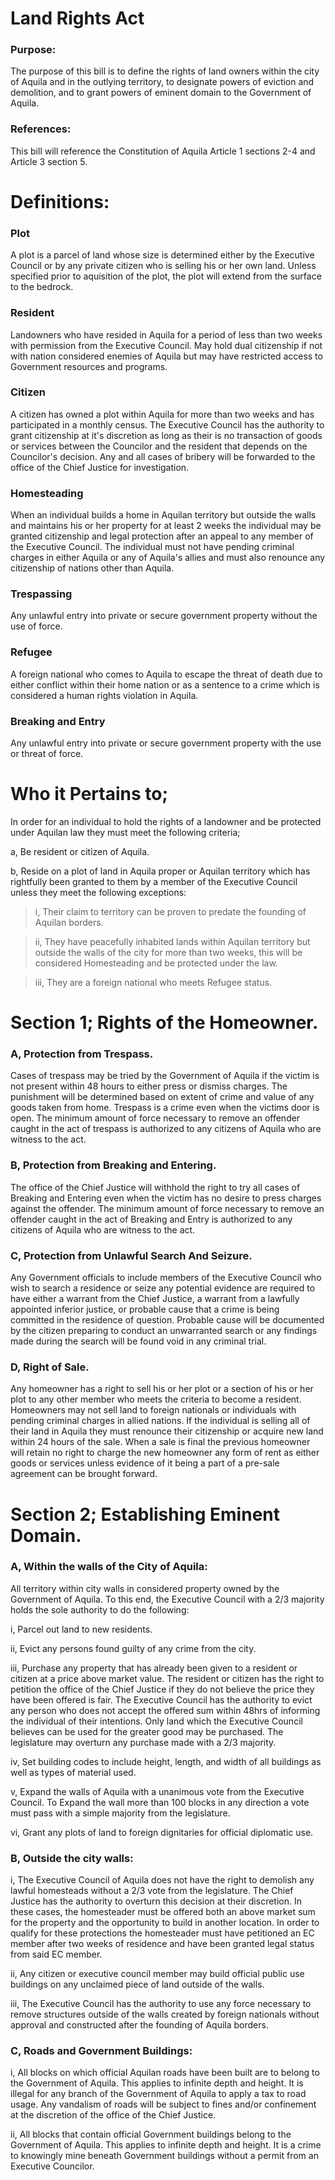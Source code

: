 # Land Rights Act

### Purpose:
The purpose of this bill is to define the rights of land owners within the city of Aquila and in the outlying territory, to designate powers of eviction and demolition, and to grant powers of eminent domain to the Government of Aquila.

### References:
This bill will reference the Constitution of Aquila Article 1 sections 2-4 and Article 3 section 5.

# Definitions:

### Plot
A plot is a parcel of land whose size is determined either by the Executive Council or by any private citizen who is selling his or her own land.
Unless specified prior to aquisition of the plot, the plot will extend from the surface to the bedrock.

### Resident
Landowners who have resided in Aquila for a period of less than two weeks with permission from the Executive Council.
May hold dual citizenship if not with nation considered enemies of Aquila but may have restricted access to Government resources and programs.

### Citizen
A citizen has owned a plot within Aquila for more than two weeks and has participated in a monthly census.
The Executive Council has the authority to grant citizenship at it's discretion as long as their is no transaction of goods or services between the Councilor and the resident that depends on the Councilor's decision.
Any and all cases of bribery will be forwarded to the office of the Chief Justice for investigation.

### Homesteading
When an individual builds a home in Aquilan territory but outside the walls and maintains his or her property for at least 2 weeks the individual may be granted citizenship and legal protection after an appeal to any member of the Executive Council.
The individual must not have pending criminal charges in either Aquila or any of Aquila's allies and must also renounce any citizenship of nations other than Aquila.

### Trespassing
Any unlawful entry into private or secure government property without the use of force.

### Refugee
A foreign national who comes to Aquila to escape the threat of death due to either conflict within their home nation or as a sentence to a crime which is considered a human rights violation in Aquila.

### Breaking and Entry
Any unlawful entry into private or secure government property with the use or threat of force.


# Who it Pertains to;

In order for an individual to hold the rights of a landowner and be protected under Aquilan law they must meet the following criteria;

a, Be resident or citizen of Aquila.

b, Reside on a plot of land in Aquila proper or Aquilan territory which has rightfully been granted to them by a member of the Executive Council unless they meet the following exceptions:

> i, Their claim to territory can be proven to predate the founding of Aquilan borders.

> ii, They have peacefully inhabited lands within Aquilan territory but outside the walls of the city for more than two weeks, this will be considered Homesteading and be protected under the law.

> iii, They are a foreign national who meets Refugee status.


# Section 1; Rights of the Homeowner.

### A, Protection from Trespass.
Cases of trespass may be tried by the Government of Aquila if the victim is not present within 48 hours to either press or dismiss charges.
The punishment will be determined based on extent of crime and value of any goods taken from home.
Trespass is a crime even when the victims door is open.
The minimum amount of force necessary to remove an offender caught in the act of trespass is authorized to any citizens of Aquila who are witness to the act.

### B, Protection from Breaking and Entering.
The office of the Chief Justice will withhold the right to try all cases of Breaking and Entering even when the victim has no desire to press charges against the offender.
The minimum amount of force necessary to remove an offender caught in the act of Breaking and Entry is authorized to any citizens of Aquila who are witness to the act.

### C, Protection from Unlawful Search And Seizure.
Any Government officials to include members of the Executive Council who wish to search a residence or seize any potential evidence are required to have either a warrant from the Chief Justice, a warrant from a lawfully appointed inferior justice, or probable cause that a crime is being committed in the residence of question.
Probable cause will be documented by the citizen preparing to conduct an unwarranted search or any findings made during the search will be found void in any criminal trial.

### D, Right of Sale.
Any homeowner has a right to sell his or her plot or a section of his or her plot to any other member who meets the criteria to become a resident.
Homeowners may not sell land to foreign nationals or individuals with pending criminal charges in allied nations.
If the individual is selling all of their land in Aquila they must renounce their citizenship or acquire new land within 24 hours of the sale.
When a sale is final the previous homeowner will retain no right to charge the new homeowner any form of rent as either goods or services unless evidence of it being a part of a pre-sale agreement can be brought forward.


# Section 2; Establishing Eminent Domain.

### A, Within the walls of the City of Aquila:

All territory within city walls in considered property owned by the Government of Aquila.
To this end, the Executive Council with a 2/3 majority holds the sole authority to do the following:

i, Parcel out land to new residents.

ii, Evict any persons found guilty of any crime from the city.

iii, Purchase any property that has already been given to a resident or citizen at a price above market value.
The resident or citizen has the right to petition the office of the Chief Justice if they do not believe the price they have been offered is fair.
The Executive Council has the authority to evict any person who does not accept the offered sum within 48hrs of informing the individual of their intentions.
Only land which the Executive Council believes can be used for the greater good may be purchased.
The legislature may overturn any purchase made with a 2/3 majority.

iv, Set building codes to include height, length, and width of all buildings as well as types of material used.

v, Expand the walls of Aquila with a unanimous vote from the Executive Council.
To Expand the wall more than 100 blocks in any direction a vote must pass with a simple majority from the legislature.

vi, Grant any plots of land to foreign dignitaries for official diplomatic use.


### B, Outside the city walls:

i, The Executive Council of Aquila does not have the right to demolish any lawful homesteads without a 2/3 vote from the legislature.
The Chief Justice has the authority to overturn this decision at their discretion.
In these cases, the homesteader must be offered both an above market sum for the property and the opportunity to build in another location.
In order to qualify for these protections the homesteader must have petitioned an EC member after two weeks of residence and have been granted legal status from said EC member.

ii, Any citizen or executive council member may build official public use buildings on any unclaimed piece of land outside of the walls.

iii, The Executive Council has the authority to use any force necessary to remove structures outside of the walls created by foreign nationals without approval and constructed after the founding of Aquila borders.

### C, Roads and Government Buildings:

i, All blocks on which official Aquilan roads have been built are to belong to the Government of Aquila.
This applies to infinite depth and height.
It is illegal for any branch of the Government of Aquila to apply a tax to road usage.
Any vandalism of roads will be subject to fines and/or confinement at the discretion of the office of the Chief Justice.

ii, All blocks that contain official Government buildings belong to the Government of Aquila.
This applies to infinite depth and height.
It is a crime to knowingly mine beneath Government buildings without a permit from an Executive Councilor.
